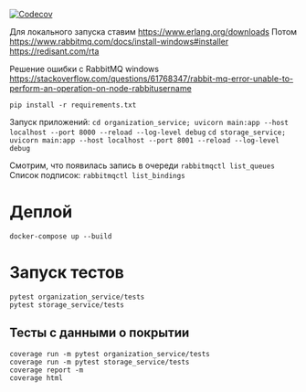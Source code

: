[![Codecov](https://codecov.io/gh/Neizvestnyj/green_atom/branch/master/graph/badge.svg)](https://codecov.io/gh/Neizvestnyj/green_atom)

Для локального запуска ставим https://www.erlang.org/downloads
Потом https://www.rabbitmq.com/docs/install-windows#installer
https://redisant.com/rta

Решение ошибки с RabbitMQ
windows https://stackoverflow.com/questions/61768347/rabbit-mq-error-unable-to-perform-an-operation-on-node-rabbitusername

`pip install -r requirements.txt`

Запуск приложений:
`cd organization_service; uvicorn main:app --host localhost --port 8000 --reload --log-level debug`
`cd storage_service; uvicorn main:app --host localhost --port 8001 --reload --log-level debug`

Смотрим, что появилась запись в очереди `rabbitmqctl list_queues`
Список подписок: `rabbitmqctl list_bindings`

# Деплой

```shell
docker-compose up --build
```

# Запуск тестов

```shell
pytest organization_service/tests
pytest storage_service/tests
```

## Тесты с данными о покрытии
```shell
coverage run -m pytest organization_service/tests
coverage run -m pytest storage_service/tests
coverage report -m
coverage html
```
